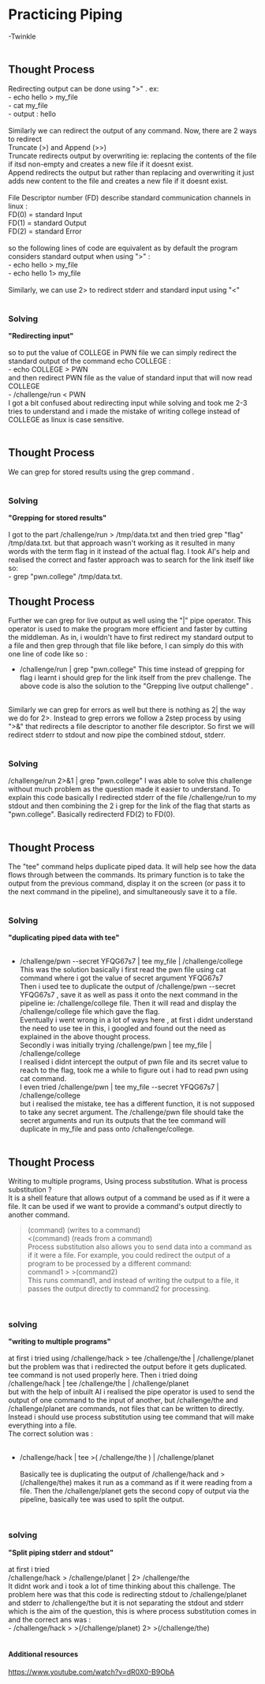 # Practicing Piping
-Twinkle
<br><br>
## Thought Process 
Redirecting output can be done using ">" . ex:<br>
                      - echo hello > my_file <br>
                      - cat my_file <br>
                     -  output  : hello<br>
                      <br>
                      Similarly we can redirect the output of any command. Now, there are 2 ways to redirect <br>
                      Truncate (>) and Append (>>) <br>
                      Truncate redirects output by overwriting ie: replacing the contents of the file if itsd non-empty 
                      and creates a new file if it doesnt exist. <br>
                      Append redirects the output but rather than replacing and overwriting it just adds new content to the file 
                      and creates a new file if it doesnt exist. <br>
                      <br>
                      File Descriptor number (FD) describe standard communication channels in linux : <br>
                      FD(0) = standard Input <br>
                      FD(1) = standard Output <br>
                      FD(2) = standard Error <br>
                      <br>
                      so the following lines of code are equivalent as by default the program considers standard output when using ">" : <br>
                      - echo hello > my_file <br>
                      - echo hello 1> my_file <br>
                      <br>
                      Similarly, we can use 2> to redirect stderr and standard input using "<" <br>
                      <br>
### Solving 

**"Redirecting input"**
<br> <br>
              so to put the value of COLLEGE in PWN file we can simply redirect the standard output of the command echo COLLEGE :<br>
             -  echo COLLEGE > PWN <br>
              and then redirect PWN file as the value of standard input that will now read COLLEGE <br>
             -  /challenge/run < PWN <br>
              I got a bit confused about redirecting input while solving and took me 2-3 tries to understand and i made the mistake of writing college instead of COLLEGE as linux is case sensitive.<br>
<br>
## Thought Process 
We can grep for stored results using the grep command . <br>
<br>
### Solving  
**"Grepping for stored results"** <br>
<br>
              I got to the part /challenge/run > /tmp/data.txt and then tried grep "flag" /tmp/data.txt. but that approach wasn't working as it resulted in many words with the term flag in it instead of the actual flag. I took AI's help and realised the correct and faster approach was to search for the link itself like so:<br>
             -  grep "pwn.college" /tmp/data.txt.
              <br>
              
## Thought Process 

Further we can grep for live output as well using the "|" pipe operator. This operator is used to make the program more efficient and faster by cutting the middleman. As in, i wouldn't have to first redirect my standard output to a file and then grep through that file like before, I can simply do this with one line of code like so : <br>
- /challenge/run | grep "pwn.college" 
This time instead of grepping for flag i learnt i should grep for the link itself from the prev challenge. The above code is also the solution to the "Grepping live output challenge" .<br>
<br>
Similarly we can grep for errors as well but there is nothing as 2| the way we do for 2>. Instead to grep errors we follow a 2step process by using ">&" that redirects a file descriptor to another file descriptor. So first we will redirect stderr to stdout and now pipe  the combined stdout, stderr.<br>
<br>

### Solving 

 /challenge/run 2>&1 | grep "pwn.college" 
              I was able to solve this challenge without much problem as the question made it easier to understand. To explain this code basically I redirected stderr of the file /challenge/run to my stdout and then combining the 2 i grep for the link of the flag that starts as "pwn.college". Basically redirecterd FD(2) to FD(0).
              <br>
  <br>
  
## Thought Process 
  
  The "tee" command helps duplicate piped data. It will help see how the data flows through between the commands. Its primary function is to take the output from the previous command, display it on the screen (or pass it to the next command in the pipeline), and simultaneously save it to a file.
  <br> <br>
  
### Solving 
  
  **"duplicating piped data with tee"**<br>
  <br> 
 -  /challenge/pwn --secret YFQG67s7 | tee my_file | /challenge/college 
  <br> This was the solution basically i first read the pwn file using cat command where i got the value of secret argument YFQG67s7
  <br> Then i used tee to duplicate the output of /challenge/pwn --secret YFQG67s7 , save it as well as pass it onto the next command in the pipeline ie: /challenge/college file. Then it will read and display the /challenge/college file which gave the flag. <br>
  Eventually i went wrong in a lot of ways here , at first i didnt understand the need to use tee in this, i googled and found out the need as explained in the above thought process. <br>
  Secondly i was initially trying /challenge/pwn | tee my_file | /challenge/college <br>
  I realised i didnt intercept the output of pwn file and its secret value to reach to the flag, took me a while to figure out i had to read pwn using cat command. <br>
  I even tried /challenge/pwn | tee my_file --secret  YFQG67s7 | /challenge/college <br>
  but i realised the mistake, tee has a different function, it is not supposed to take any secret argument. The /challenge/pwn file should take the secret arguments and run its outputs that the tee command will duplicate in my_file and pass onto /challenge/college.
  <br><br>
  
  ## Thought Process  
  
  Writing to multiple programs, Using process substitution. What is process substitution ? <br>
  It is a shell feature that allows output of a command be used as if it were a file. It can be used if we want to provide a command's output directly to another command.<br>
  >(command) (writes to a command)<br>
<(command) (reads from a command)<br>
Process substitution also allows you to send data into a command as if it were a file. For example, you could redirect the output of a program to be processed by a different command:<br>
command1 > >(command2) <br> 
This runs command1, and instead of writing the output to a file, it passes the output directly to command2 for processing.<br>
<br>

### solving 

**"writing to multiple programs"**
<br> <br>
at first i tried using /challenge/hack >  tee /challenge/the | /challenge/planet
but the problem was that i redirected the output before it gets duplicated. tee command is not used properly here. Then i tried doing<br>
 /challenge/hack | tee /challenge/the | /challenge/planet <br>
but with the help of inbuilt AI i realised the pipe operator is used to send the output of one command to the input of another, but /challenge/the and /challenge/planet are commands, not files that can be written to directly. <br>
Instead i should use process substitution using tee command that will make everything into a file. <br>
The correct solution was :<br><br>
- /challenge/hack | tee >( /challenge/the ) | /challenge/planet
<br><br>
Basically tee is duplicating the output of /challenge/hack and >(/challenge/the) makes it run as a command as if it were reading from a file. Then the /challenge/planet gets the second copy of output via the pipeline, basically tee was used to split the output. <br>
<br>

### solving 
**"Split piping stderr and stdout"**
<br>
<br>
at first i tried <br>
/challenge/hack > /challenge/planet | 2> /challenge/the<br>
It didnt work and i took a lot of time thinking about this challenge.
The problem here was that this code is redirecting stdout to /challenge/planet and stderr to /challenge/the but it is not separating the stdout and stderr which is the aim of the question, this is where process substitution comes in and the correct ans was : 
<br> - /challenge/hack > >(/challenge/planet) 2> >(/challenge/the) <br>
<br>


  #### Additional resources 
  https://www.youtube.com/watch?v=dR0X0-B9ObA
